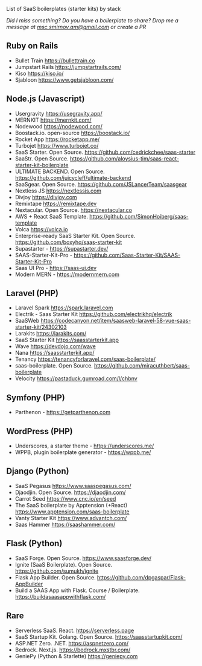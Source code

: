 List of SaaS boilerplates (starter kits) by stack

*Did I miss something? Do you have a boilerplate to share? Drop me a message at msc.smirnov.am@gmail.com or create a PR*

## Ruby on Rails

- Bullet Train https://bullettrain.co
- Jumpstart Rails https://jumpstartrails.com/
- Kiso https://kiso.io/
- Sjabloon https://www.getsjabloon.com/


## Node.js (Javascript)

- Usergravity https://usegravity.app/
- MERNKIT https://mernkit.com/
- Nodewood https://nodewood.com/
- Boostack.io. open-source https://boostack.io/
- Rocket App https://rocketapp.me/
- Turbojet https://www.turbojet.co/
- SaaS Starter. Open Source. https://github.com/cedrickchee/saas-starter
- SaaStr. Open Source. https://github.com/aloysius-tim/saas-react-starter-kit-boilerplate
- ULTIMATE BACKEND. Open Source. https://github.com/juicycleff/ultimate-backend
- SaaSgear. Open Source. https://github.com/JSLancerTeam/saasgear
- Nextless JS https://nextlessjs.com
- Divjoy https://divjoy.com
- Remixtape https://remixtape.dev
- Nextacular. Open Source. https://nextacular.co
- AWS + React SaaS Template. https://github.com/SimonHoiberg/saas-template
- Volca https://volca.io
- Enterprise-ready SaaS Starter Kit. Open Source. https://github.com/boxyhq/saas-starter-kit
- Supastarter - https://supastarter.dev/
- SAAS-Starter-Kit-Pro - https://github.com/Saas-Starter-Kit/SAAS-Starter-Kit-Pro
- Saas UI Pro - https://saas-ui.dev
- Modern MERN - https://modernmern.com


## Laravel (PHP)

- Laravel Spark https://spark.laravel.com
- Electrik - Saas Starter Kit https://github.com/electrikhq/electrik
- SaaSWeb https://codecanyon.net/item/saasweb-laravel-58-vue-saas-starter-kit/24302103
- Larakits https://larakits.com/
- SaaS Starter Kit https://saasstarterkit.app
- Wave https://devdojo.com/wave
- Nana https://saasstarterkit.app/
- Tenancy https://tenancyforlaravel.com/saas-boilerplate/
- saas-boilerplate. Open Source. https://github.com/miracuthbert/saas-boilerplate
- Velocity https://pastaduck.gumroad.com/l/chbnv


## Symfony (PHP)

- Parthenon - https://getparthenon.com


## WordPress (PHP)

- Underscores, a starter theme - https://underscores.me/
- WPPB, plugin boilerplate generator - https://wppb.me/


## Django (Python)

- SaaS Pegasus https://www.saaspegasus.com/
- Djaodjin. Open Source. https://djaodjin.com/
- Carrot Seed https://www.cnc.io/en/seed
- The SaaS boilerplate by Apptension (+React) https://www.apptension.com/saas-boilerplate
- Vanty Starter Kit https://www.advantch.com/
- Saas Hammer https://saashammer.com/


## Flask (Python)

- SaaS Forge. Open Source. https://www.saasforge.dev/
- Ignite (SaaS Boilerplate). Open Source. https://github.com/sumukh/ignite
- Flask App Builder. Open Source. https://github.com/dpgaspar/Flask-AppBuilder
- Build a SAAS App with Flask. Course / Boilerplate. https://buildasaasappwithflask.com/


## Rare

- Serverless SaaS. React. https://serverless.page
- SaaS Startup Kit. Golang. Open Source. https://saasstartupkit.com/
- ASP.NET Zero. .NET. https://aspnetzero.com/
- Bedrock. Next.js. https://bedrock.mxstbr.com/
- GeniePy (Python & Starlette) https://geniepy.com
